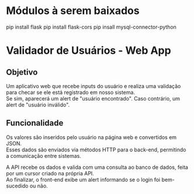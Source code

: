 # Módulos à serem baixados
pip install flask
pip install flask-cors
pip insall mysql-connector-python

# Validador de Usuários - Web App

## Objetivo

Um aplicativo web que recebe inputs do usuário e realiza uma validação para checar se ele está registrado em nosso sistema.  
Se sim, aparecerá um alert de "usuário encontrado". Caso contrário, um alert de "usuário inválido".

## Funcionalidade

Os valores são inseridos pelo usuário na página web e convertidos em JSON.  
Esses dados são enviados via métodos HTTP para o back-end, permitindo a comunicação entre sistemas.

A API recebe os dados e valida com uma consulta ao banco de dados, feita por um cursor criado na própria API.  
Ao finalizar, o front-end exibe um alert informando se o login foi bem-sucedido ou não.
